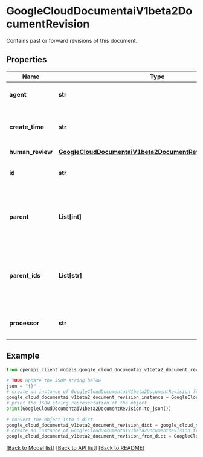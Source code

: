 # GoogleCloudDocumentaiV1beta2DocumentRevision

Contains past or forward revisions of this document.

## Properties

Name | Type | Description | Notes
------------ | ------------- | ------------- | -------------
**agent** | **str** | If the change was made by a person specify the name or id of that person. | [optional] 
**create_time** | **str** | The time that the revision was created, internally generated by doc proto storage at the time of create. | [optional] 
**human_review** | [**GoogleCloudDocumentaiV1beta2DocumentRevisionHumanReview**](GoogleCloudDocumentaiV1beta2DocumentRevisionHumanReview.md) |  | [optional] 
**id** | **str** | Id of the revision, internally generated by doc proto storage. Unique within the context of the document. | [optional] 
**parent** | **List[int]** | The revisions that this revision is based on. This can include one or more parent (when documents are merged.) This field represents the index into the &#x60;revisions&#x60; field. | [optional] 
**parent_ids** | **List[str]** | The revisions that this revision is based on. Must include all the ids that have anything to do with this revision - eg. there are &#x60;provenance.parent.revision&#x60; fields that index into this field. | [optional] 
**processor** | **str** | If the annotation was made by processor identify the processor by its resource name. | [optional] 

## Example

```python
from openapi_client.models.google_cloud_documentai_v1beta2_document_revision import GoogleCloudDocumentaiV1beta2DocumentRevision

# TODO update the JSON string below
json = "{}"
# create an instance of GoogleCloudDocumentaiV1beta2DocumentRevision from a JSON string
google_cloud_documentai_v1beta2_document_revision_instance = GoogleCloudDocumentaiV1beta2DocumentRevision.from_json(json)
# print the JSON string representation of the object
print(GoogleCloudDocumentaiV1beta2DocumentRevision.to_json())

# convert the object into a dict
google_cloud_documentai_v1beta2_document_revision_dict = google_cloud_documentai_v1beta2_document_revision_instance.to_dict()
# create an instance of GoogleCloudDocumentaiV1beta2DocumentRevision from a dict
google_cloud_documentai_v1beta2_document_revision_from_dict = GoogleCloudDocumentaiV1beta2DocumentRevision.from_dict(google_cloud_documentai_v1beta2_document_revision_dict)
```
[[Back to Model list]](../README.md#documentation-for-models) [[Back to API list]](../README.md#documentation-for-api-endpoints) [[Back to README]](../README.md)


